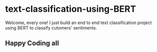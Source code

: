 # text-classification-using-BERT
Welcome, every one!
I just build an end to end text classification project using BERT to classify cutomers' sentiments.
## Happy Coding all
